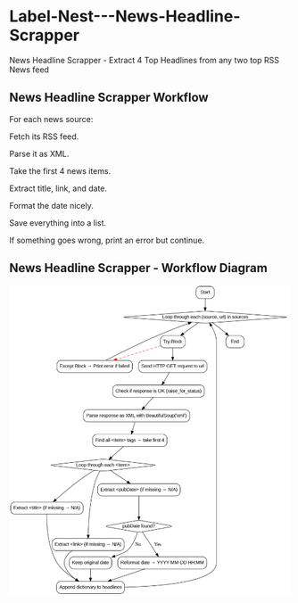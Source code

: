 # Label-Nest---News-Headline-Scrapper
News Headline Scrapper - Extract 4 Top Headlines from any two top RSS News feed

## News Headline Scrapper Workflow
For each news source:

Fetch its RSS feed.

Parse it as XML.

Take the first 4 news items.

Extract title, link, and date.

Format the date nicely.

Save everything into a list.

If something goes wrong, print an error but continue.

## News Headline Scrapper - Workflow Diagram
![Workflow Diagram](news_scraper_workflow.png)
